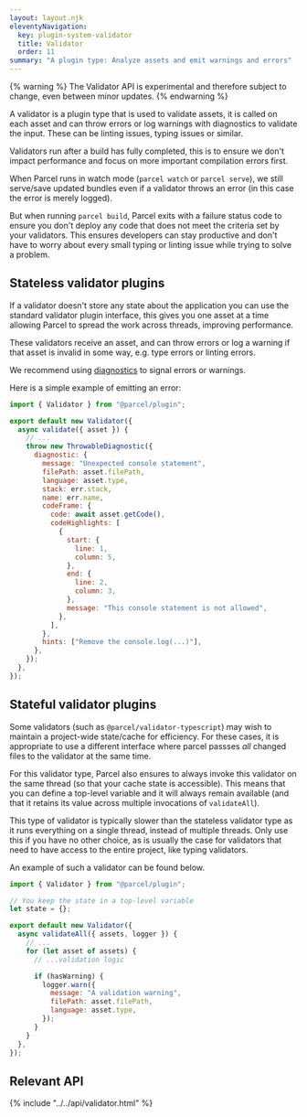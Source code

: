 ```yaml
---
layout: layout.njk
eleventyNavigation:
  key: plugin-system-validator
  title: Validator
  order: 11
summary: "A plugin type: Analyze assets and emit warnings and errors"
---
```


{% warning %}
The Validator API is experimental and therefore subject to change, even between minor updates.
{% endwarning %}

A validator is a plugin type that is used to validate assets, it is called on each asset and can throw errors or log warnings with diagnostics to validate the input. These can be linting issues, typing issues or similar.

Validators run after a build has fully completed, this is to ensure we don't impact performance and focus on more important compilation errors first.

When Parcel runs in watch mode (`parcel watch` or `parcel serve`), we still serve/save updated bundles even if a validator throws an error (in this case the error is merely logged).

But when running `parcel build`, Parcel exits with a failure status code to ensure you don't deploy any code that does not meet the criteria set by your validators. This ensures developers can stay productive and don't have to worry about every small typing or linting issue while trying to solve a problem.

## Stateless validator plugins

If a validator doesn't store any state about the application you can use the standard validator plugin interface, this gives you one asset at a time allowing Parcel to spread the work across threads, improving performance.

These validators receive an asset, and can throw errors or log a warning if that asset is invalid in some way, e.g. type errors or linting errors.

We recommend using [diagnostics](/plugin-system/logging/#diagnostics) to signal errors or warnings.

Here is a simple example of emitting an error:

```js
import { Validator } from "@parcel/plugin";

export default new Validator({
  async validate({ asset }) {
    // ...
    throw new ThrowableDiagnostic({
      diagnostic: {
        message: "Unexpected console statement",
        filePath: asset.filePath,
        language: asset.type,
        stack: err.stack,
        name: err.name,
        codeFrame: {
          code: await asset.getCode(),
          codeHighlights: [
            {
              start: {
                line: 1,
                column: 5,
              },
              end: {
                line: 2,
                column: 3,
              },
              message: "This console statement is not allowed",
            },
          ],
        },
        hints: ["Remove the console.log(...)"],
      },
    });
  },
});
```

## Stateful validator plugins

Some validators (such as `@parcel/validator-typescript`) may wish to maintain a project-wide state/cache for efficiency. For these cases, it is appropriate to use a different interface where parcel passses _all_ changed files to the validator at the same time.

For this validator type, Parcel also ensures to always invoke this validator on the same thread (so that your cache state is accessible). This means that you can define a top-level variable and it will always remain available (and that it retains its value across multiple invocations of `validateAll`).

This type of validator is typically slower than the stateless validator type as it runs everything on a single thread, instead of multiple threads. Only use this if you have no other choice, as is usually the case for validators that need to have access to the entire project, like typing validators.

An example of such a validator can be found below.

```js
import { Validator } from "@parcel/plugin";

// You keep the state in a top-level variable
let state = {};

export default new Validator({
  async validateAll({ assets, logger }) {
    // ...
    for (let asset of assets) {
      // ...validation logic

      if (hasWarning) {
        logger.warn({
          message: "A validation warning",
          filePath: asset.filePath,
          language: asset.type,
        });
      }
    }
  },
});
```

## Relevant API

{% include "../../api/validator.html" %}
